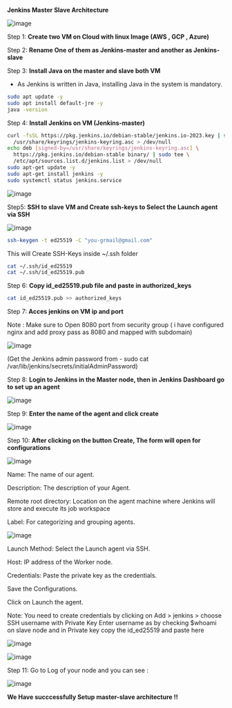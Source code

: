 **Jenkins Master Slave Architecture**


![image](https://github.com/user-attachments/assets/5fbebf00-4c7f-4e45-9cea-473045c96c25)

Step 1: 
**Create two VM on Cloud with linux Image (AWS , GCP , Azure)**

Step 2: 
**Rename One of them as Jenkins-master and another as Jenkins-slave**

Step 3:
**Install Java on the master and slave both VM**

-  As Jenkins is written in Java, installing Java in the system is mandatory.
  
```sh
sudo apt update -y
sudo apt install default-jre -y
java -version
```

Step 4:
**Install Jenkins on VM (Jenkins-master)**

```sh
curl -fsSL https://pkg.jenkins.io/debian-stable/jenkins.io-2023.key | sudo tee \
  /usr/share/keyrings/jenkins-keyring.asc > /dev/null
echo deb [signed-by=/usr/share/keyrings/jenkins-keyring.asc] \
  https://pkg.jenkins.io/debian-stable binary/ | sudo tee \
  /etc/apt/sources.list.d/jenkins.list > /dev/null
sudo apt-get update -y
sudo apt-get install jenkins -y
sudo systemctl status jenkins.service 
```

![image](https://github.com/user-attachments/assets/e5e03047-0d0c-49a3-aac6-71c2b4afa565)


Step5: 
**SSH to slave VM and Create ssh-keys to Select the Launch agent via SSH**

![image](https://github.com/user-attachments/assets/ebcc63b4-c17f-47e6-ac16-1295e57374e9)

```sh
ssh-keygen -t ed25519 -C "you-grmail@gmail.com"
```
This will Create SSH-Keys inside ~/.ssh folder

```sh
cat ~/.ssh/id_ed25519
cat ~/.ssh/id_ed25519.pub 
```

Step 6: 
**Copy id_ed25519.pub file and paste in authorized_keys**

```sh
cat id_ed25519.pub >> authorized_keys
```

Step 7: 
**Acces jenkins on VM ip and port**

Note : Make sure to Open 8080 port from security group ( i have configured nginx and add proxy pass as 8080 and mapped with subdomain)

![image](https://github.com/user-attachments/assets/e6b54a58-85e2-43b3-8419-a81a3751cd4b)

(Get the Jenkins admin password from - sudo cat /var/lib/jenkins/secrets/initialAdminPassword)



Step 8:
**Login to Jenkins in the Master node, then in Jenkins Dashboard go to set up an agent**


![image](https://github.com/user-attachments/assets/0302d65f-0a5b-4bc6-92b8-22b333f31ba2)

Step 9:
**Enter the name of the agent and click create**


![image](https://github.com/user-attachments/assets/9c65fa49-2602-42d0-b295-27cc8d5569cb)


Step 10:
**After clicking on the button Create, The form will open for configurations**

![image](https://github.com/user-attachments/assets/e600f2a8-d921-4c45-9fad-a143d6e5a4ee)

Name: The name of our agent.

Description: The description of your Agent.

Remote root directory: Location on the agent machine where Jenkins will store and execute its job workspace

Label: For categorizing and grouping agents.



![image](https://github.com/user-attachments/assets/8b37c79c-86d9-4f72-8fc8-7153d0e34e9f)


Launch Method: Select the Launch agent via SSH.

Host: IP address of the Worker node.

Credentials: Paste the private key as the credentials.

Save the Configurations.

Click on Launch the agent.

Note: You need to create credentials by clicking on Add > jenkins > choose SSH username with Private Key 
Enter username as by checking $whoami on slave node and in Private key copy the id_ed25519 and paste here


![image](https://github.com/user-attachments/assets/f4f3b850-72dc-415b-bb48-cb34c7025fd1)

![image](https://github.com/user-attachments/assets/22a466fe-d4a4-4b39-a2b8-2ab5b8c76ad7)



Step 11:
Go to Log of your node and you can see :

![image](https://github.com/user-attachments/assets/8debb545-91d3-4866-b838-dbda8b136770)


**We Have succcessfully Setup master-slave architecture !!**
